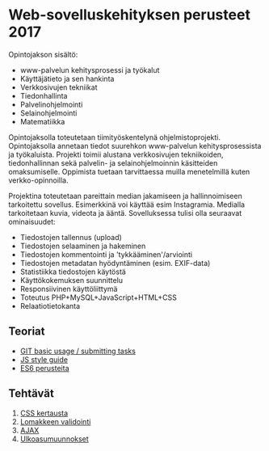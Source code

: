 # Web-sovelluskehityksen perusteet 2017

Opintojakson sisältö:
* www-palvelun kehitysprosessi ja työkalut
* Käyttäjätieto ja sen hankinta
* Verkkosivujen tekniikat
* Tiedonhallinta
* Palvelinohjelmointi
* Selainohjelmointi
* Matematiikka

Opintojaksolla toteutetaan tiimityöskentelynä ohjelmistoprojekti. Opintojaksolla annetaan tiedot suurehkon www-palvelun kehitysprosessista ja työkaluista. Projekti toimii alustana verkkosivujen tekniikoiden, tiedonhallinnan sekä palvelin- ja selainohjelmoinnin käsitteiden omaksumiselle. Oppimista tuetaan tarvittaessa muilla menetelmillä kuten verkko-opinnoilla.

Projektina toteutetaan pareittain median jakamiseen ja hallinnoimiseen tarkoitettu sovellus. Esimerkkinä voi käyttää esim Instagramia. Medialla tarkoitetaan kuvia, videota ja ääntä. Sovelluksessa tulisi olla seuraavat ominaisuudet:

* Tiedostojen tallennus (upload)
* Tiedostojen selaaminen ja hakeminen
* Tiedostojen kommentointi ja 'tykkääminen'/arviointi
* Tiedostojen metadatan hyödyntäminen (esim. EXIF-data)
* Statistiikka tiedostojen käytöstä
* Käyttökokemuksen suunnittelu
* Responsiivinen käyttöliittymä
* Toteutus PHP+MySQL+JavaScript+HTML+CSS
* Relaatiotietokanta

## Teoriat
* [GIT basic usage / submitting tasks](./teoria/W1-1-git.md)
* [JS style guide](./teoria/W1-2-JS-styleguide.md)
* [ES6 perusteita](teoria/W1-3-ES6.md)

## Tehtävät
1. [CSS kertausta](https://github.com/ilkkamtk/imageList)
2. [Lomakkeen validointi](tehtavat/lomakkeenValidointi.md)
3. [AJAX](tehtavat/ajax.md)
4. [Ulkoasumuunnokset](tehtavat/ulkoasuMuunnokset.md)